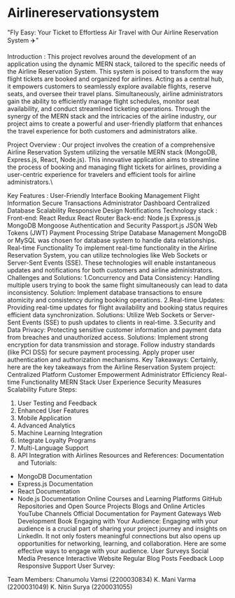 # Airlinereservationsystem
"Fly Easy: Your Ticket to Effortless Air Travel with Our Airline Reservation System ✈️"

Introduction :
This project revolves around the development of an application using the dynamic MERN stack, tailored to the specific needs of the Airline Reservation System. This system is poised to transform the way flight tickets are booked and organized for airlines. Acting as a central hub, it empowers customers to seamlessly explore available flights, reserve seats, and oversee their travel plans. Simultaneously, airline administrators gain the ability to efficiently manage flight schedules, monitor seat availability, and conduct streamlined ticketing operations. Through the synergy of the MERN stack and the intricacies of the airline industry, our project aims to create a powerful and user-friendly platform that enhances the travel experience for both customers and administrators alike.

Project Overview :
Our project involves the creation of a comprehensive Airline Reservation System utilizing the versatile MERN stack (MongoDB, Express.js, React, Node.js). This innovative application aims to streamline the process of booking and managing flight tickets for airlines, providing a user-centric experience for travelers and efficient tools for airline administrators.\

Key Features :
User-Friendly Interface
Booking Management
Flight Information
Secure Transactions
Administrator Dashboard
Centralized Database
Scalability
Responsive Design
Notifications
Technology stack :
Front-end:
React
Redux
React Router
Back-end:
Node.js
Express.js
MongoDB
Mongoose
Authentication and Security
Passport.js
JSON Web Tokens (JWT)
Payment Processing
Stripe
Database Management
MongoDB or MySQL was chosen for database system to handle data relationships.
Real-time Functionality
To implement real-time functionality in the Airline Reservation System, you can utilize technologies like Web Sockets or Server-Sent Events (SSE). These technologies will enable instantaneous updates and notifications for both customers and airline administrators.
Challenges and Solutions:
1.Concurrency and Data Consistency:
Handling multiple users trying to book the same flight simultaneously can lead to data inconsistency.
Solution:
Implement database transactions to ensure atomicity and consistency during booking operations.
2.Real-time Updates:
Providing real-time updates for flight availability and booking status requires efficient data synchronization.
Solutions:
Utilize Web Sockets or Server-Sent Events (SSE) to push updates to clients in real-time.
3.Security and Data Privacy:
Protecting sensitive customer information and payment data from breaches and unauthorized access.
Solutions:
Implement strong encryption for data transmission and storage. Follow industry standards (like PCI DSS) for secure payment processing. Apply proper user authentication and authorization mechanisms.
Key Takeaways:
Certainly, here are the key takeaways from the Airline Reservation System project:
Centralized Platform
Customer Empowerment
Administrator Efficiency
Real-time Functionality
MERN Stack
User Experience
Security Measures
Scalability
Future Steps:
1. User Testing and Feedback
2. Enhanced User Features
3. Mobile Application
4. Advanced Analytics
5. Machine Learning Integration
6. Integrate Loyalty Programs
7. Multi-Language Support
8. API Integration with Airlines
Resources and References:
Documentation and Tutorials:
- MongoDB Documentation
- Express.js Documentation
- React Documentation
- Node.js Documentation
Online Courses and Learning Platforms
GitHub Repositories and Open Source Projects
Blogs and Online Articles
YouTube Channels
Official Documentation for Payment Gateways
Web Development Book
Engaging with Your Audience:
Engaging with your audience is a crucial part of sharing your project journey and insights on LinkedIn. It not only fosters meaningful connections but also opens up opportunities for networking, learning, and collaboration. Here are some effective ways to engage with your audience.
User Surveys
Social Media Presence
Interactive Website
Regular Blog Posts
Feedback Loop
Responsive Support
User Survey:




Team Members:
Chanumolu Vamsi (2200030834)
K. Mani Varma (2200031049)
K. Nitin Surya (2200031055)
